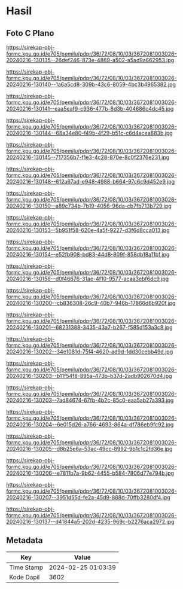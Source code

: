 # Hasil

## Foto C Plano

https://sirekap-obj-formc.kpu.go.id/e705/pemilu/pdpr/36/72/08/10/03/3672081003026-20240216-130135--26def246-873e-4869-a502-a5ad9a662953.jpg

https://sirekap-obj-formc.kpu.go.id/e705/pemilu/pdpr/36/72/08/10/03/3672081003026-20240216-130140--1a6a5cd8-309b-43c6-8059-4bc3b4965382.jpg

https://sirekap-obj-formc.kpu.go.id/e705/pemilu/pdpr/36/72/08/10/03/3672081003026-20240216-130141--eaa5eaf9-c936-477b-8d3b-404686c4dc45.jpg

https://sirekap-obj-formc.kpu.go.id/e705/pemilu/pdpr/36/72/08/10/03/3672081003026-20240216-130144--68a34e80-f49b-4f29-b51c-c6d4acea883b.jpg

https://sirekap-obj-formc.kpu.go.id/e705/pemilu/pdpr/36/72/08/10/03/3672081003026-20240216-130145--717356b7-f1e3-4c28-870e-8c0f2376e231.jpg

https://sirekap-obj-formc.kpu.go.id/e705/pemilu/pdpr/36/72/08/10/03/3672081003026-20240216-130148--612a67ad-e948-4988-b664-97c6c9d452e9.jpg

https://sirekap-obj-formc.kpu.go.id/e705/pemilu/pdpr/36/72/08/10/03/3672081003026-20240216-130150--a89c734b-7b19-4056-96da-cb7fb713b729.jpg

https://sirekap-obj-formc.kpu.go.id/e705/pemilu/pdpr/36/72/08/10/03/3672081003026-20240216-130153--5b951f58-620e-4a5f-9227-d3f6d8cca013.jpg

https://sirekap-obj-formc.kpu.go.id/e705/pemilu/pdpr/36/72/08/10/03/3672081003026-20240216-130154--e52fb908-bd83-44d8-809f-858db18a11bf.jpg

https://sirekap-obj-formc.kpu.go.id/e705/pemilu/pdpr/36/72/08/10/03/3672081003026-20240216-130156--d0f46676-31ae-4f10-9577-acaa3ebf6dc9.jpg

https://sirekap-obj-formc.kpu.go.id/e705/pemilu/pdpr/36/72/08/10/03/3672081003026-20240216-130200--cb836308-26c9-40b7-946b-17866d6b920f.jpg

https://sirekap-obj-formc.kpu.go.id/e705/pemilu/pdpr/36/72/08/10/03/3672081003026-20240216-130201--68231388-3435-43a7-b267-f585d153a3c8.jpg

https://sirekap-obj-formc.kpu.go.id/e705/pemilu/pdpr/36/72/08/10/03/3672081003026-20240216-130202--34e1081d-75f4-4620-ad9d-1dd30cebb49d.jpg

https://sirekap-obj-formc.kpu.go.id/e705/pemilu/pdpr/36/72/08/10/03/3672081003026-20240216-130203--b11f54f8-895a-473b-b37d-2adb902670d4.jpg

https://sirekap-obj-formc.kpu.go.id/e705/pemilu/pdpr/36/72/08/10/03/3672081003026-20240216-130203--7ad84674-67fb-4b2c-85c0-eaa5ab27a393.jpg

https://sirekap-obj-formc.kpu.go.id/e705/pemilu/pdpr/36/72/08/10/03/3672081003026-20240216-130204--6e015d26-a766-4693-864a-df786eb9fc92.jpg

https://sirekap-obj-formc.kpu.go.id/e705/pemilu/pdpr/36/72/08/10/03/3672081003026-20240216-130205--d8b25e6a-53ac-49cc-8992-9b1c1c2fd36e.jpg

https://sirekap-obj-formc.kpu.go.id/e705/pemilu/pdpr/36/72/08/10/03/3672081003026-20240216-130206--e7811b7a-9b62-4455-b584-7806d77e794b.jpg

https://sirekap-obj-formc.kpu.go.id/e705/pemilu/pdpr/36/72/08/10/03/3672081003026-20240216-130207--3951d55d-fe2a-45d9-888d-70ffb3280df4.jpg

https://sirekap-obj-formc.kpu.go.id/e705/pemilu/pdpr/36/72/08/10/03/3672081003026-20240216-130137--d41844a5-202d-4235-969c-b2276aca2972.jpg


## Metadata

| Key        | Value               |
| ---------- | ------------------- |
| Time Stamp | 2024-02-25 01:03:39 |
| Kode Dapil | 3602                |



